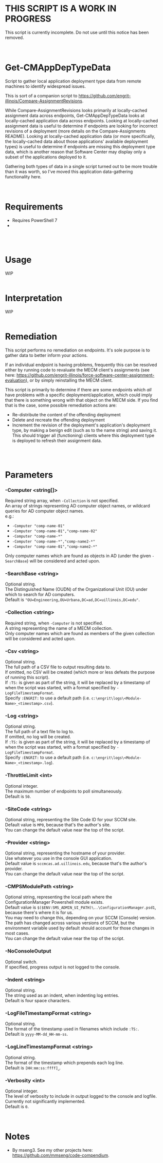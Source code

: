 # THIS SCRIPT IS A WORK IN PROGRESS
This script is currently incomplete. Do not use until this notice has been removed.  
<br />
<br />

# Get-CMAppDepTypeData
Script to gather local application deployment type data from remote machines to identify widespread issues.  

This is sort of a companion script to https://github.com/engrit-illinois/Compare-AssignmentRevisions.  

While Compare-AssignmentRevisions looks primarily at locally-cached assignment data across endpoints, Get-CMAppDepTypeData looks at locally-cached application data across endpoints. Looking at locally-cached assignment data is useful to determine if endpoints are looking for incorrect revisions of a deployment (more details on the Compare-Assignments README). Looking at locally-cached application data (or more specifically, the locally-cached data about those applications' available deployment types) is useful to determine if endpoints are missing this deployment type data, which is another reason that Software Center may display only a subset of the applications deployed to it.  

Gathering both types of data in a single script turned out to be more trouble than it was worth, so I've moved this application data-gathering functionality here.  
<br />
<br />

# Requirements
- Requires PowerShell 7
- 
<br />
<br />

# Usage
WIP
<br />
<br />

# Interpretation
WIP
<br />
<br />

# Remediation
This script performs no remediation on endpoints. It's sole purpose is to gather data to better inform your actions.  

If an individual endpoint is having problems, frequently this can be resolved either by running code to revaluate the MECM client's assignments (see here: https://github.com/engrit-illinois/force-software-center-assignment-evaluation), or by simply reinstalling the MECM client.  

This script is primarily to determine if there are some endpoints which _all_ have problems with a specific deployment/application, which could imply that there is something wrong with that object on the MECM side. If you find that is the case, some possible remediation actions are:  
- Re-distribute the content of the offending deployment
- Delete and recreate the offending deployment
- Increment the revision of the deployment's application's deployment type, by making a benign edit (such as to the name string) and saving it. This should trigger all (functioning) clients where this deployment type is deployed to refresh their assignment data.
<br />
<br />

# Parameters

### -Computer \<string[]\>
Required string array, when `-Collection` is not specified.  
An array of strings representing AD computer object names, or wildcard queries for AD computer object names.  
e.g.:  
  - `-Computer "comp-name-01"`
  - `-Computer "comp-name-01","comp-name-02"`
  - `-Computer "comp-name-*"`
  - `-Computer "comp-name-*","comp-name2-*"`
  - `-Computer "comp-name-01","comp-name2-*"`

Only computer names which are found as objects in AD (under the given `-SearchBase`) will be considered and acted upon.  

### -SearchBase \<string\>
Optional string.  
The Distinguished Name (OUDN) of the Organizational Unit (OU) under which to search for AD computers.  
Default is `"OU=Engineering,OU=Urbana,DC=ad,DC=uillinois,DC=edu"`.  

### -Collection \<string\>
Required string, when `-Computer` is not specified.  
A string representing the name of a MECM collection.  
Only computer names which are found as members of the given collection will be considered and acted upon.  

### -Csv \<string\>
Optional string.  
The full path of a CSV file to output resulting data to.  
If omitted, no CSV will be created (which more or less defeats the purpose of running this script).  
If `:TS:` is given as part of the string, it will be replaced by a timestamp of when the script was started, with a format specified by `-LogFileTimestampFormat`.  
Specify `:ENGRIT:` to use a default path (i.e. `c:\engrit\logs\<Module-Name>_<timestamp>.csv`).  

### -Log \<string\>
Optional string.  
The full path of a text file to log to.  
If omitted, no log will be created.  
If `:TS:` is given as part of the string, it will be replaced by a timestamp of when the script was started, with a format specified by `-LogFileTimestampFormat`.  
Specify `:ENGRIT:` to use a default path (i.e. `c:\engrit\logs\<Module-Name>_<timestamp>.log`).  

### -ThrottleLimit \<int\>
Optional integer.  
The maximum number of endpoints to poll simultaneously.  
Default is `50`.  

### -SiteCode \<string\>
Optional string, representing the Site Code ID for your SCCM site.  
Default value is `MP0`, because that's the author's site.  
You can change the default value near the top of the script.  

### -Provider \<string\>
Optional string, representing the hostname of your provider.  
Use whatever you use in the console GUI application.  
Default value is `sccmcas.ad.uillinois.edu`, because that's the author's provider.  
You can change the default value near the top of the script.  

### -CMPSModulePath \<string\>
Optional string, representing the local path where the ConfigurationManager Powershell module exists.  
Default value is `$($ENV:SMS_ADMIN_UI_PATH)\..\ConfigurationManager.psd1`, because there's where it is for us.  
You may need to change this, depending on your SCCM (Console) version. The path has changed across various versions of SCCM, but the environment variable used by default should account for those changes in most cases.  
You can change the default value near the top of the script.  

### -NoConsoleOutput
Optional switch.  
If specified, progress output is not logged to the console.  

### -Indent \<string\>
Optional string.  
The string used as an indent, when indenting log entries.  
Default is four space characters.  

### -LogFileTimestampFormat \<string\>
Optional string.  
The format of the timestamp used in filenames which include `:TS:`.  
Default is `yyyy-MM-dd_HH-mm-ss`.  

### -LogLineTimestampFormat \<string\>
Optional string.  
The format of the timestamp which prepends each log line.  
Default is `[HH:mm:ss:ffff]⎵`.  

### -Verbosity \<int\>
Optional integer.  
The level of verbosity to include in output logged to the console and logfile.  
Currently not significantly implemented.  
Default is `0`.  
<br />
<br />

# Notes
- By mseng3. See my other projects here: https://github.com/mmseng/code-compendium.